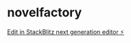 # novelfactory

[Edit in StackBlitz next generation editor ⚡️](https://stackblitz.com/~/github.com/ecapsy/novelfactory)